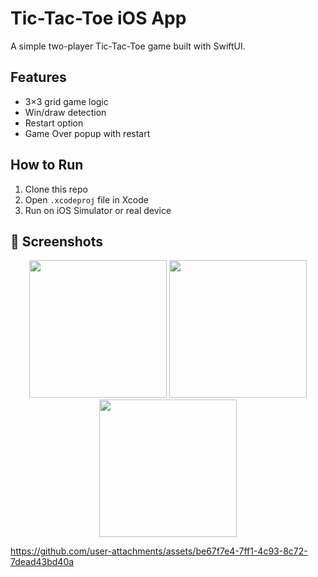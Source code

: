 # Tic-Tac-Toe iOS App

A simple two-player Tic-Tac-Toe game built with SwiftUI.

## Features
- 3×3 grid game logic
- Win/draw detection
- Restart option
- Game Over popup with restart

## How to Run
1. Clone this repo
2. Open `.xcodeproj` file in Xcode
3. Run on iOS Simulator or real device

## 📸 Screenshots

<p align="center">
  <img src="https://github.com/user-attachments/assets/a6bcab05-c956-4f13-8672-45fc1ffa503d" width="220" />
  <img src="https://github.com/user-attachments/assets/95082874-3ccf-47ae-aaa3-6e3f0ddb7e2c" width="220" />
  <img src="https://github.com/user-attachments/assets/5150b40e-9ca7-4857-a1df-f062d99f831e" width="220" />
</p>

https://github.com/user-attachments/assets/be67f7e4-7ff1-4c93-8c72-7dead43bd40a





